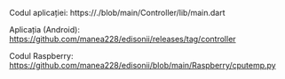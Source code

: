 Codul aplicației:
https://./blob/main/Controller/lib/main.dart

Aplicația (Android): https://github.com/manea228/edisonii/releases/tag/controller

Codul Raspberry:
https://github.com/manea228/edisonii/blob/main/Raspberry/cputemp.py

